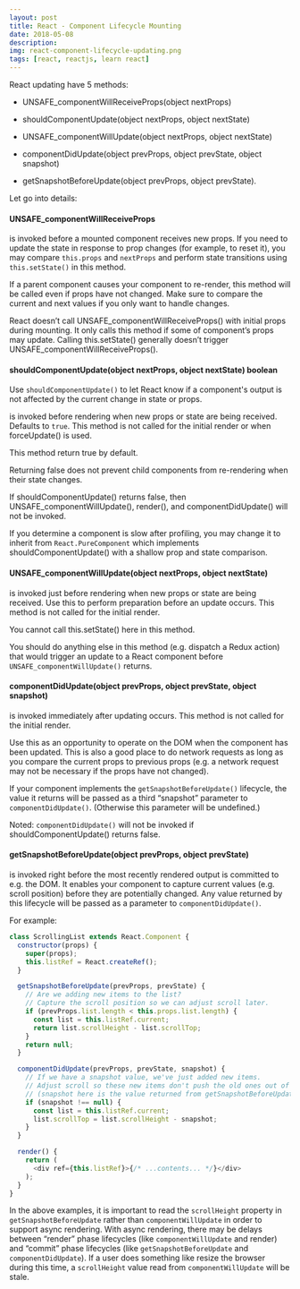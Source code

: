 ```yaml
---
layout: post
title: React - Component Lifecycle Mounting
date: 2018-05-08
description: 
img: react-component-lifecycle-updating.png
tags: [react, reactjs, learn react]
---
```


React updating have 5 methods: 

* UNSAFE_componentWillReceiveProps(object nextProps)

* shouldComponentUpdate(object nextProps, object nextState)

* UNSAFE_componentWillUpdate(object nextProps, object nextState)

* componentDidUpdate(object prevProps, object prevState, object snapshot)

* getSnapshotBeforeUpdate(object prevProps, object prevState).

Let go into details:

#### UNSAFE_componentWillReceiveProps

is invoked before a mounted component receives new props. If you need to update the state in response to prop changes (for example, to reset it), you may compare `this.props` and `nextProps` and perform state transitions using `this.setState()` in this method.

If a parent component causes your component to re-render, this method will be called even if props have not changed. Make sure to compare the current and next values if you only want to handle changes.

React doesn’t call UNSAFE_componentWillReceiveProps() with initial props during mounting. It only calls this method if some of component’s props may update. Calling this.setState() generally doesn’t trigger UNSAFE_componentWillReceiveProps().

#### shouldComponentUpdate(object nextProps, object nextState) boolean

Use `shouldComponentUpdate()` to let React know if a component's output is not affected by the current change in state or props.

is invoked before rendering when new props or state are being received. Defaults to `true`. This method is not called for the initial render or when forceUpdate() is used.

This method return true by default.

Returning false does not prevent child components from re-rendering when their state changes.

If shouldComponentUpdate() returns false, then UNSAFE_componentWillUpdate(), render(), and componentDidUpdate() will not be invoked.

If you determine a component is slow after profiling, you may change it to inherit from `React.PureComponent` which implements shouldComponentUpdate() with a shallow prop and state comparison.

#### UNSAFE_componentWillUpdate(object nextProps, object nextState)

is invoked just before rendering when new props or state are being received. Use this to perform preparation before an update occurs. This method is not called for the initial render.

You cannot call this.setState() here in this method.

You should do anything else in this method (e.g. dispatch a Redux action) that would trigger an update to a React component before `UNSAFE_componentWillUpdate()` returns.

#### componentDidUpdate(object prevProps, object prevState, object snapshot)

is invoked immediately after updating occurs. This method is not called for the initial render.

Use this as an opportunity to operate on the DOM when the component has been updated. This is also a good place to do network requests as long as you compare the current props to previous props (e.g. a network request may not be necessary if the props have not changed).

If your component implements the `getSnapshotBeforeUpdate()` lifecycle, the value it returns will be passed as a third “snapshot” parameter to `componentDidUpdate()`. (Otherwise this parameter will be undefined.)

Noted: `componentDidUpdate()` will not be invoked if shouldComponentUpdate() returns false.

#### getSnapshotBeforeUpdate(object prevProps, object prevState)

is invoked right before the most recently rendered output is committed to e.g. the DOM. It enables your component to capture current values (e.g. scroll position) before they are potentially changed. Any value returned by this lifecycle will be passed as a parameter to `componentDidUpdate()`.

For example:

```javascript
class ScrollingList extends React.Component {
  constructor(props) {
    super(props);
    this.listRef = React.createRef();
  }

  getSnapshotBeforeUpdate(prevProps, prevState) {
    // Are we adding new items to the list?
    // Capture the scroll position so we can adjust scroll later.
    if (prevProps.list.length < this.props.list.length) {
      const list = this.listRef.current;
      return list.scrollHeight - list.scrollTop;
    }
    return null;
  }

  componentDidUpdate(prevProps, prevState, snapshot) {
    // If we have a snapshot value, we've just added new items.
    // Adjust scroll so these new items don't push the old ones out of view.
    // (snapshot here is the value returned from getSnapshotBeforeUpdate)
    if (snapshot !== null) {
      const list = this.listRef.current;
      list.scrollTop = list.scrollHeight - snapshot;
    }
  }

  render() {
    return (
      <div ref={this.listRef}>{/* ...contents... */}</div>
    );
  }
}
```

In the above examples, it is important to read the `scrollHeight` property in `getSnapshotBeforeUpdate` rather than `componentWillUpdate` in order to support async rendering. With async rendering, there may be delays between “render” phase lifecycles (like `componentWillUpdate` and render) and “commit” phase lifecycles (like `getSnapshotBeforeUpdate` and `componentDidUpdate`). If a user does something like resize the browser during this time, a `scrollHeight` value read from `componentWillUpdate` will be stale.